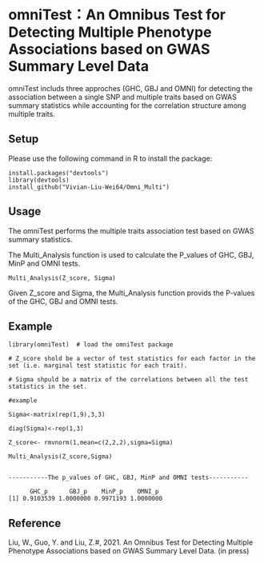 # omniTest：An Omnibus Test for Detecting Multiple Phenotype Associations based on GWAS Summary Level Data 
omniTest includs three approches (GHC, GBJ and OMNI) for detecting the association between a single SNP and multiple traits based on GWAS summary statistics while accounting for the correlation structure among multiple traits.

## Setup

Please use the following command in R to install the package:
```
install.packages("devtools") 
library(devtools)
install_github("Vivian-Liu-Wei64/Omni_Multi")
```
## Usage

The omniTest performs the multiple traits association test based on GWAS summary statistics.

The Multi_Analysis function is used to calculate the P_values of GHC, GBJ, MinP and OMNI tests. 

```
Multi_Analysis(Z_score, Sigma)
```
Given Z_score and Sigma, the Multi_Analysis function provids the P-values of the GHC, GBJ and OMNI tests. 


## Example 
```
library(omniTest)  # load the omniTest package

# Z_score shold be a vector of test statistics for each factor in the set (i.e. marginal test statistic for each trait).

# Sigma shpuld be a matrix of the correlations between all the test statistics in the set.

#example 

Sigma<-matrix(rep(1,9),3,3)  
        
diag(Sigma)<-rep(1,3)

Z_score<- rmvnorm(1,mean=c(2,2,2),sigma=Sigma) 

Multi_Analysis(Z_score,Sigma) 


-----------The p_values of GHC, GBJ, MinP and OMNI tests-----------

      GHC_p      GBJ_p    MinP_p    OMNI_p
[1] 0.9103539 1.0000000 0.9971193 1.0000000

```

## Reference
Liu, W., Guo, Y. and Liu, Z.#,  2021. An Omnibus Test for Detecting Multiple Phenotype Associations based on GWAS Summary Level Data. (in press)

